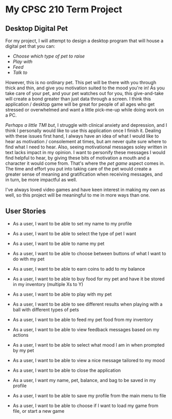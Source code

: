 # My CPSC 210 Term Project

## Desktop Digital Pet

For my project, I will attempt to design a desktop program that will
house a digital pet that you can:
- *Choose which type of pet to raise*
- *Play with*
- *Feed*
- *Talk to*

However, this is no ordinary pet. This pet will be there with you through thick and 
thin, and give you motivation suited to the mood you're in! As you take care of your pet,
and your pet watches out for you, this give-and-take will create a bond greater than
just data through a screen. I think this application
/ desktop game will be great for people of all ages who get stressed or overwhelmed
and want a little pick-me-up while doing work on a PC. 

*Perhaps a little TMI but*, I struggle with clinical anxiety and depression, and I think I personally 
would like to use this application once I finish it. Dealing with these issues first hand, I always have an idea
of what I would like to hear as motivation / consolement at times, but am never quite sure where to find
what I need to hear. Also, seeing motivational messages soley written in text
lacks impact in my opinion. I want to personify these messages I would find helpful
to hear, by giving these bits of motivation a mouth and a character it would come from. 
That's where the *pet game* aspect comes in. The time and effort you
put into taking care of the pet would create a greater sense of meaning and gratification
when receiving messages, and in turn, be more impactful as well.

I've always loved video games and have keen interest in making my own as well, so this project will be meaningful
to me in more ways than one.

## User Stories

- As a user, I want to be able to set my name to my profile
- As a user, I want to be able to select the type of pet I want
- As a user, I want to be able to name my pet
- As a user, I want to be able to choose between buttons of what I want to do with my pet
- As a user, I want to be able to earn coins to add to my balance
- As a user, I want to be able to buy food for my pet and have it be stored in my inventory (multiple Xs to Y)
- As a user, I want to be able to play with my pet
- As a user, I want to be able to see different results when playing with a ball with different types of pets
- As a user, I want to be able to feed my pet food from my inventory
- As a user, I want to be able to view feedback messages based on my actions
- As a user, I want to be able to select what mood I am in when prompted by my pet
- As a user, I want to be able to view a nice message tailored to my mood
- As a user, I want to be able to close the application
- As a user, I want my name, pet, balance, and bag to be saved in my profile

- As a user, I want to be able to save my profile from the main menu to file
- As a user, I want to be able to choose if I want to load my game from file, or start a new game